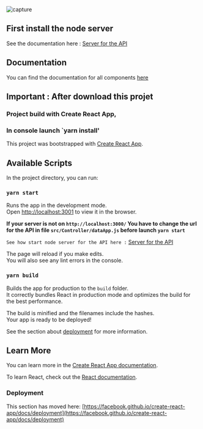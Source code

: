 ![capture](https://picfab.github.io/picfab-fabienpicard_12_22032021.github.io/doc-asset/img/capture.png)

## First install the node server

See the documentation here : [Server for the API](https://picfab.github.io/picfab-fabienpicard_12_22032021.github.io/docs/tutorial-Instal%20server%20API.html)

## Documentation

You can find the documentation for all components [here](https://picfab.github.io/picfab-fabienpicard_12_22032021.github.io/docs)

## Important : After download this projet

### Project build with Create React App,

### In console launch `yarn install'

This project was bootstrapped with [Create React App](https://github.com/facebook/create-react-app).

## Available Scripts

In the project directory, you can run:

### `yarn start`

Runs the app in the development mode.\
Open [http://localhost:3001](http://localhost:3001) to view it in the browser.

**If your server is not on `http://localhost:3000/`
You have to change the url for the API in file `src/Controller/dataApp.js` before launch `yarn start`**

``See how start node server for the API here :``
[Server for the API](https://picfab.github.io/picfab-fabienpicard_12_22032021.github.io/docs/tutorial-instal-server-api-tutorial.html)

The page will reload if you make edits.\
You will also see any lint errors in the console.

### `yarn build`

Builds the app for production to the `build` folder.\
It correctly bundles React in production mode and optimizes the build for the best performance.

The build is minified and the filenames include the hashes.\
Your app is ready to be deployed!

See the section about [deployment](https://facebook.github.io/create-react-app/docs/deployment) for more information.

## Learn More

You can learn more in the [Create React App documentation](https://facebook.github.io/create-react-app/docs/getting-started).

To learn React, check out the [React documentation](https://reactjs.org/).

### Deployment

This section has moved here: [https://facebook.github.io/create-react-app/docs/deployment](https://facebook.github.io/create-react-app/docs/deployment)
